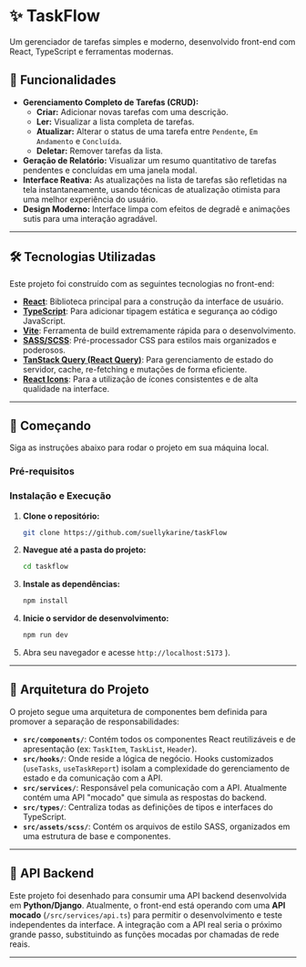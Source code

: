 # ✨ TaskFlow

Um gerenciador de tarefas simples e moderno, desenvolvido front-end com React, TypeScript e ferramentas modernas.

## 🚀 Funcionalidades

* **Gerenciamento Completo de Tarefas (CRUD):**
    * **Criar:** Adicionar novas tarefas com uma descrição.
    * **Ler:** Visualizar a lista completa de tarefas.
    * **Atualizar:** Alterar o status de uma tarefa entre `Pendente`, `Em Andamento` e `Concluída`.
    * **Deletar:** Remover tarefas da lista.
* **Geração de Relatório:** Visualizar um resumo quantitativo de tarefas pendentes e concluídas em uma janela modal.
* **Interface Reativa:** As atualizações na lista de tarefas são refletidas na tela instantaneamente, usando técnicas de atualização otimista para uma melhor experiência do usuário.
* **Design Moderno:** Interface limpa com efeitos de degradê e animações sutis para uma interação agradável.

---

## 🛠️ Tecnologias Utilizadas

Este projeto foi construído com as seguintes tecnologias no front-end:

* **[React](https://react.dev/)**: Biblioteca principal para a construção da interface de usuário.
* **[TypeScript](https://www.typescriptlang.org/)**: Para adicionar tipagem estática e segurança ao código JavaScript.
* **[Vite](https://vitejs.dev/)**: Ferramenta de build extremamente rápida para o desenvolvimento.
* **[SASS/SCSS](https://sass-lang.com/)**: Pré-processador CSS para estilos mais organizados e poderosos.
* **[TanStack Query (React Query)](https://tanstack.com/query/latest)**: Para gerenciamento de estado do servidor, cache, re-fetching e mutações de forma eficiente.
* **[React Icons](https://react-icons.github.io/react-icons/)**: Para a utilização de ícones consistentes e de alta qualidade na interface.

---

## 🏁 Começando

Siga as instruções abaixo para rodar o projeto em sua máquina local.

### Pré-requisitos

### Instalação e Execução

1.  **Clone o repositório:**
    ```bash
    git clone https://github.com/suellykarine/taskFlow
    ```
  

2.  **Navegue até a pasta do projeto:**
    ```bash
    cd taskflow
    ```

3.  **Instale as dependências:**
    ```bash
    npm install
    ```

4.  **Inicie o servidor de desenvolvimento:**
    ```bash
    npm run dev
    ```

5.  Abra seu navegador e acesse `http://localhost:5173` ).

---

## 📁 Arquitetura do Projeto

O projeto segue uma arquitetura de componentes bem definida para promover a separação de responsabilidades:

* **`src/components/`**: Contém todos os componentes React reutilizáveis e de apresentação (ex: `TaskItem`, `TaskList`, `Header`).
* **`src/hooks/`**: Onde reside a lógica de negócio. Hooks customizados (`useTasks`, `useTaskReport`) isolam a complexidade do gerenciamento de estado e da comunicação com a API.
* **`src/services/`**: Responsável pela comunicação com a API. Atualmente contém uma API "mocado" que simula as respostas do backend.
* **`src/types/`**: Centraliza todas as definições de tipos e interfaces do TypeScript.
* **`src/assets/scss/`**: Contém os arquivos de estilo SASS, organizados em uma estrutura de base e componentes.

---

## 🔌 API Backend

Este projeto foi desenhado para consumir uma API backend desenvolvida em **Python/Django**. Atualmente, o front-end está operando com uma **API mocado** (`/src/services/api.ts`) para permitir o desenvolvimento e teste independentes da interface. A integração com a API real seria o próximo grande passo, substituindo as funções mocadas por chamadas de rede reais.

---

